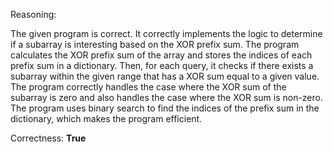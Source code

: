 Reasoning: 

The given program is correct. It correctly implements the logic to determine if a subarray is interesting based on the XOR prefix sum. The program calculates the XOR prefix sum of the array and stores the indices of each prefix sum in a dictionary. Then, for each query, it checks if there exists a subarray within the given range that has a XOR sum equal to a given value. The program correctly handles the case where the XOR sum of the subarray is zero and also handles the case where the XOR sum is non-zero. The program uses binary search to find the indices of the prefix sum in the dictionary, which makes the program efficient.

Correctness: **True**